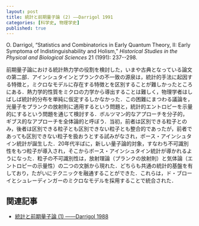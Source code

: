 ```yaml
---
layout: post
title: 統計と前期量子論 (2) ——Darrigol 1991
categories: [科学史, 物理学史]
published: true
---
```


O. Darrigol, “Statistics and Combinatorics in Early Quantum Theory, II: Early Symptoma of Indistinguishability and Holism,” _Historical Studies in the Physical and Biological Sciences_ 21 (1991): 237--298.

前期量子論における統計熱力学の役割を検討した，いまや古典となっている論文の第二部．アインシュタインとプランクの不一致の源泉は，統計的手法に起因する特徴と，ミクロなモデルに存在する特徴とを区別することが難しかったところにある．熱力学的性質をミクロの力学から導出することは難しく，物理学者はしばしば統計的分布を単純に仮定するしかなかった．この困難にまつわる議論を，光量子をプランクの放射則に適用するという問題と，統計的エントロピーを示量的にするという問題を通じて検討する．ボルツマン的なアプローチを分子的，ギブス的なアプローチを全体論的と呼ぼう．当初，前者は区別できる粒子とのみ，後者は区別できる粒子とも区別できない粒子とも整合的であったが，前者であっても区別できない粒子を扱おうとする試みがなされ，ボース・アインシュタイン統計が誕生した．20年代半ばに，新しい量子論的対象，すなわち不可識別性をもつ粒子が導入され，そこからボース・アインシュタイン統計が導かれるようになった．粒子の不可識別性は，放射理論（プランクの放射則）と気体論（エントロピーの示量性）の二つの文脈から現れた．どちらも共通の統計的基盤を有しており，たがいにテクニックを融通することができた．これらは，ド・ブローイとシュレーディンガーのミクロなモデルを採用することで統合された．

<!-- * 不可識別性についての予備的注意 -->
<!-- * いくつかの組み合わせ論の式 -->
<!-- * ボルツマンの組合せ論（1877） -->
<!-- 1 熱放射 -->
<!-- * もともとの概念 -->
<!--   * プランクの組合せ論（1900） -->
<!--   * アインシュタインの光量子 -->
<!--   * エーレンフェストとデバイの量子波 -->
<!--   * エーレンフェストとナタンソンのプランク組合せ論に対する見解 -->
<!-- * 逸脱 -->
<!--   * プランクの組合せ論の逸脱 -->
<!--   * 空間的に相関がある光量子 -->
<!-- 2 気体論 -->
<!-- * エントロピーの示量性 -->
<!--   * 明白な性質 -->
<!--   * いわゆるギブスのパラドクス -->
<!--   * 統計熱力学におけるエントロピーの示量性 -->
<!-- * 絶対エントロピー -->
<!--   * 化学定数 -->
<!--   * 絶対順列 -->
<!--   * プランクの熱狂 -->
<!--   * 化学定数の別の導出 -->
<!--   * テトローデの不可識別性 -->
<!-- * プランクの量子気体論 -->
<!--   * ギブスへの転向 -->
<!--   * 縮退と不可識別性 -->
<!--   * エーレンフェストの批判 -->
<!--   * 見解の相違 -->
<!-- 3 気体論と光量子の理論の最終的な総合 -->
<!-- * ド・ブローイの「波動と結びついた原子」 -->
<!-- * アインシュタイン気体 -->
<!-- * プランクとシュレーディンガーの反応 -->

<!-- テトローデ（オランダ人）はザックールと同様に，ネルンストの化学定数を統計的に解釈しようとしたが，その方法は違っていた．すなわち，ザックールはボルツマン的な統計力学を使っていたのだが，テトローデはギブスによるエントロピー表式から出発していた．いずれにせよ，両者とも同じ表式に到達し，それゆえ彼らの結果は「ザックール・テトローデの式」と呼ばれる．だがここで，粒子の不可識別性と量子化を導入する順番に注意しなければならない．粒子の不可識別性の導入は，しかし，ローレンツには不評だった（なぜN!で割らなければならないのか）．この点についてはPostmaの貢献があったが，それは物理的というよりも数学的であった． -->

<!-- プランクの量子気体論．それはギブスへの転向であると同時に，粒子の不可識別性を擁護することへの転向でもあった． -->

## 関連記事

* [統計と前期量子論 (1) ——Darrigol 1988](http://hinaba.org/mikro-und-makro/2017/09/14/01.html)
